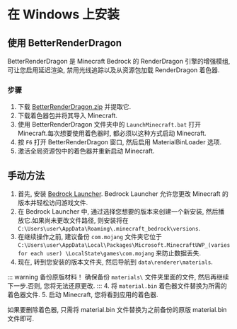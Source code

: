 # 在 Windows 上安装 

## 使用 BetterRenderDragon

BetterRenderDragon 是 Minecraft Bedrock 的 RenderDragon 引擎的增强模组, 可让您启用延迟渲染, 禁用光线追踪以及从资源包加载 RenderDragon 着色器.

<YTEmbed url="https://www.youtube.com/embed/MjlobLd4d7s?si=B6qcMExnUtMzREYe" aspect="1.78"/>

### 步骤

1. 下载 [BetterRenderDragon.zip](https://github.com/ddf8196/BetterRenderDragon/releases/latest) 并提取它.
2. 下载着色器包并将其导入 Minecraft.
3. 使用 BetterRenderDragon 文件夹中的 `LaunchMinecraft.bat` 打开 Minecraft.每次想要使用着色器时, 都必须以这种方式启动 Minecraft.
4. 按 `F6` 打开 BetterRenderDragon 窗口, 然后启用 MaterialBinLoader 选项.
5. 激活全局资源包中的着色器并重新启动 Minecraft.


## 手动方法

1. 首先, 安装 [Bedrock Launcher](https://bedrocklauncher.github.io/). Bedrock Launcher 允许您更改 Minecraft 的版本并轻松访问游戏文件. 
2. 在 Bedrock Launcher 中, 通过选择您想要的版本来创建一个新安装, 然后播放它.如果尚未更改文件路径, 则安装将在 `C:\Users\user\AppData\Roaming\.minecraft_bedrock\versions`.
3. 在继续操作之前, 建议备份 `com.mojang` 文件夹它位于 `C:\Users\user\AppData\Local\Packages\Microsoft.MinecraftUWP_(varies for each user) \LocalState\games\com.mojang` 来防止数据丢失.
4. 现在, 转到您安装的版本文件夹, 然后导航到 `data\renderer\materials`.

::: warning 备份原版材料！
确保备份 `materials\` 文件夹里面的文件, 然后再继续下一步.否则, 您将无法还原更改.
:::
4. 将 `material.bin` 着色器文件替换为所需的着色器文件.
5. 启动 Minecraft, 您将看到应用的着色器.

如果要删除着色器, 只需将 material.bin 文件替换为之前备份的原版 material.bin 文件即可.
